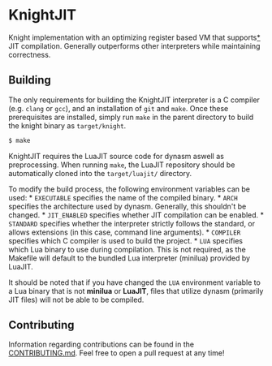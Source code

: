 # KnightJIT

Knight implementation with an optimizing register based VM that supports[*](#Work-In-Progress) JIT compilation. Generally outperforms other interpreters while maintaining correctness.

## Building

The only requirements for building the KnightJIT interpreter is a C compiler (e.g. `clang` or `gcc`), and an installation of `git` and `make`. Once these prerequisites are installed, simply run `make` in the parent directory to build the knight binary as `target/knight`.

```sh
$ make
```

KnightJIT requires the LuaJIT source code for dynasm aswell as preprocessing. When running `make`, the LuaJIT repository should be automatically cloned into the `target/luajit/` directory.

To modify the build process, the following environment variables can be used:
    * `EXECUTABLE` specifies the name of the compiled binary.
    * `ARCH` specifies the architecture used by dynasm. Generally, this shouldn't be changed.
    * `JIT_ENABLED` specifies whether JIT compilation can be enabled.
    * `STANDARD` specifies whether the interpreter strictly follows the standard, or allows extensions (in this case, command line arguments).
    * `COMPILER` specifies which C compiler is used to build the project.
    * `LUA` specifies which Lua binary to use during compilation. This is not required, as the Makefile will default to the bundled Lua interpreter (minilua) provided by LuaJIT.

It should be noted that if you have changed the `LUA` environment variable to a Lua binary that is not **minilua** or **LuaJIT**, files that utilize dynasm (primarily JIT files) will not be able to be compiled.

## Contributing

Information regarding contributions can be found in the [CONTRIBUTING.md](https://github.com/synt7x/knightjit/blob/master/CONTRIBUTING.md). Feel free to open a pull request at any time!